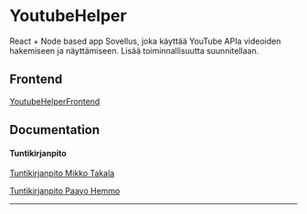 # YoutubeHelper
React + Node based app
Sovellus, joka käyttää YouTube APIa videoiden hakemiseen ja näyttämiseen. Lisää toiminnallisuutta suunnitellaan.

## Frontend

[YoutubeHelperFrontend](https://github.com/Pate1337/YoutubeHelperFrontend)

## Documentation

#### Tuntikirjanpito

[Tuntikirjanpito Mikko Takala](https://github.com/Pate1337/YoutubeHelper/blob/master/documentation/tuntikirjanpito/MikkoTakala.md)

[Tuntikirjanpito Paavo Hemmo](https://github.com/Pate1337/YoutubeHelper/blob/master/documentation/tuntikirjanpito/PaavoHemmo.md)

--------------------------------

